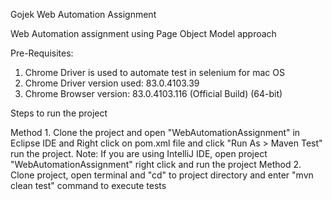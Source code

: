 Gojek Web Automation Assignment

Web Automation assignment using Page Object Model approach

Pre-Requisites:

1. Chrome Driver is used to automate test in selenium for mac OS
2. Chrome Driver version used: 83.0.4103.39
3. Chrome Browser version: 83.0.4103.116 (Official Build) (64-bit)

Steps to run the project

Method 1. Clone the project and open "WebAutomationAssignment" in Eclipse IDE and Right click on pom.xml file and click "Run As > Maven Test" run the project. 
Note: If you are using IntelliJ IDE, open project "WebAutomationAssignment" right click and run the project
Method 2. Clone project, open terminal and "cd" to project directory and enter "mvn clean test" command to execute tests
